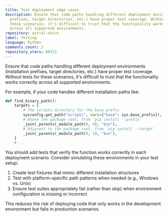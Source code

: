 ```yaml
---
title: Test deployment edge cases
description: Ensure that code paths handling different deployment environments (installation
  prefixes, target directories, etc.) have proper test coverage. Without tests for
  these scenarios, it's difficult to trust that the functionality works correctly
  across all supported environments.
repository: astral-sh/uv
label: Testing
language: Python
comments_count: 2
repository_stars: 60322
---
```


Ensure that code paths handling different deployment environments (installation prefixes, target directories, etc.) have proper test coverage. Without tests for these scenarios, it's difficult to trust that the functionality works correctly across all supported environments.

For example, if your code handles different installation paths like:

```python
def find_binary_path():
    targets = [
        # The scripts directory for the base prefix
        sysconfig.get_path("scripts", vars={"base": sys.base_prefix}),
        # Above the package root, from `pip install --prefix`
        _join(_parents(_module_path(), 4), "bin"),
        # Adjacent to the package root, from `pip install --target`
        _join(_parents(_module_path(), 1), "bin"),
    ]
    # ...
```

You should add tests that verify the function works correctly in each deployment scenario. Consider simulating these environments in your test setup:

1. Create test fixtures that mimic different installation structures
2. Test with platform-specific path patterns when needed (e.g., Windows vs. Unix)
3. Ensure test suites appropriately fail (rather than skip) when environment configuration is missing or incorrect

This reduces the risk of deploying code that only works in the development environment but fails in production scenarios.